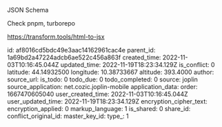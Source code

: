 JSON Schema

Check pnpm, turborepo

https://transform.tools/html-to-jsx

id: af8016cd5bdc49e3aac14162961cac4e
parent_id: 1a69bd2a47224adcb6ae522c456a863f
created_time: 2022-11-03T10:16:45.044Z
updated_time: 2022-11-19T18:23:34.129Z
is_conflict: 0
latitude: 44.14932500
longitude: 10.38733667
altitude: 393.4000
author: 
source_url: 
is_todo: 0
todo_due: 0
todo_completed: 0
source: joplin
source_application: net.cozic.joplin-mobile
application_data: 
order: 1667470605040
user_created_time: 2022-11-03T10:16:45.044Z
user_updated_time: 2022-11-19T18:23:34.129Z
encryption_cipher_text: 
encryption_applied: 0
markup_language: 1
is_shared: 0
share_id: 
conflict_original_id: 
master_key_id: 
type_: 1